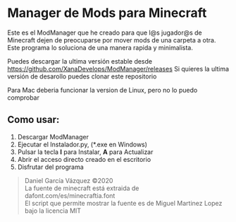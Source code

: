 <h1>Manager de Mods para Minecraft</h1>

Este es el ModManager que he creado para que l@s jugador@s de Minecraft dejen de preocuparse por mover mods de una carpeta a otra.
Este programa lo soluciona de una manera rapida y minimalista.

Puedes descargar la ultima versión estable desde https://github.com/XanaDevelops/ModManager/releases
Si quieres la ultima versión de desarollo puedes clonar este repositorio

Para Mac deberia funcionar la version de Linux, pero no lo puedo comprobar

<h2>Como usar:</h2>

1. Descargar ModManager
2. Ejecutar el Instalador.py, (*.exe en Windows)
3. Pulsar la tecla **I** para Instalar, **A** para Actualizar
4. Abrir el acceso directo creado en el escritorio
5. Disfrutar del programa

> Daniel García Vázquez ©2020<br>
> La fuente de minecraft está extraida de dafont.com/es/minecraftia.font<br>
> El script que permite mostrar la fuente es de Miguel Martinez Lopez bajo la licencia MIT
